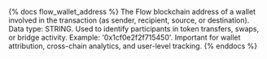 {% docs flow_wallet_address %}
The Flow blockchain address of a wallet involved in the transaction (as sender, recipient, source, or destination). Data type: STRING. Used to identify participants in token transfers, swaps, or bridge activity. Example: '0x1cf0e2f2f715450'. Important for wallet attribution, cross-chain analytics, and user-level tracking.
{% enddocs %}